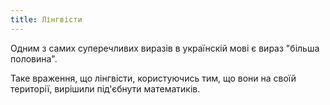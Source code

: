 ```yaml
---
title: Лінгвісти
---
```


Одним з самих суперечливих виразів в українскій мові є вираз "більша половина".

Таке враження, що лінгвісти, користуючись тим, що вони на своїй території, вирішили під'єбнути математиків.

